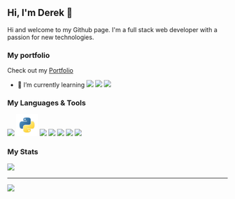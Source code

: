 ## Hi, I'm Derek 👋

Hi and welcome to my Github page. I'm a full stack web developer with a passion for new technologies.

### My portfolio
<p>Check out my <a href="https://eager-sinoussi-70fd0c.netlify.app">Portfolio</a></p>

- 🌱 I’m currently learning
<a src="https://nextjs.org"><img src="https://commons.wikimedia.org/wiki/File:Nextjs-logo.svg"/></a> <a src="https://angular.io"><img src="https://worldvectorlogo.com/download/angular-icon.svg"/></a>
<a src="https://www.typescriptlang.org/"><img src="https://img.icons8.com/color/48/000000/typescript.png"/></a>

### My Languages & Tools
<a src="https://www.javascript.com/"><img src="https://img.icons8.com/color/48/000000/javascript.png"/></a>
<a src="https://www.python.org/"><img height = "50" src="https://raw.githubusercontent.com/github/explore/80688e429a7d4ef2fca1e82350fe8e3517d3494d/topics/python/python.png"/></a>
<a src="https://reactjs.org/"><img src="https://img.icons8.com/color/48/000000/react-native.png"/></a>
<a src="https://nodejs.org/"><img src="https://img.icons8.com/color/48/000000/nodejs.png"/></a>
<a src="https://www.w3schools.com/css/"><img src="https://img.icons8.com/color/48/000000/css3.png"/></a>
<a src="https://www.w3schools.com/html/"><img src="https://img.icons8.com/color/48/000000/html-5.png"/></a>
<a src="https://visualstudio.microsoft.com/"><img src="https://img.icons8.com/color/48/000000/visual-studio.png"/></a>

### My Stats

<a href="https://github.com/wolfwood87">
  <img src="https://github-readme-stats.vercel.app/api?username=wolfwood87&show_icons=true&hide_border=true" />
</a>

---

<a href="https://github.com/wolfwood87">
  <img src="https://github-readme-stats.vercel.app/api/top-langs/?username=wolfwood87&layout=compact" />
</a>
